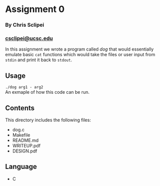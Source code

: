 # Assignment 0
### By Chris Sclipei
### csclipei@ucsc.edu

In this assignment we wrote a program called *dog* that would essentially emulate basic `cat` functions which would take the files or user input from `stdin` and print it back to `stdout`.

## Usage
`./dog arg1 - arg2`<br/>
An exmaple of how this code can be run.

## Contents
This directory includes the following files:
* dog.c
* Makefile
* README.md
* WRITEUP.pdf
* DESIGN.pdf

## Language
* C
